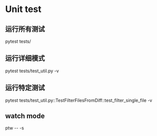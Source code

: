 # Unit test

## 运行所有测试
pytest tests/

## 运行详细模式
pytest tests/test_util.py -v

## 运行特定测试
pytest tests/test_util.py::TestFilterFilesFromDiff::test_filter_single_file -v

## watch mode
ptw -- -s